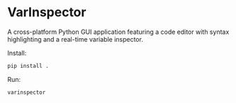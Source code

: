 # VarInspector

A cross-platform Python GUI application featuring a code editor with syntax highlighting and a real-time variable inspector.

Install:

```bash
pip install .
```

Run:

```bash
varinspector
```
